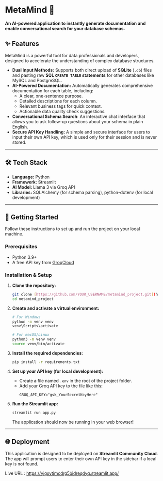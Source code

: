 # MetaMind 🧠

**An AI-powered application to instantly generate documentation and enable conversational search for your database schemas.**

## ✨ Features

MetaMind is a powerful tool for data professionals and developers, designed to accelerate the understanding of complex database structures.

-   **Dual Input Methods:** Supports both direct upload of **SQLite** (`.db`) files and pasting raw **SQL `CREATE TABLE` statements** for other databases like MySQL and PostgreSQL.
-   **AI-Powered Documentation:** Automatically generates comprehensive documentation for each table, including:
    -   A clear, one-sentence purpose.
    -   Detailed descriptions for each column.
    -   Relevant business tags for quick context.
    -   Actionable data quality check suggestions.
-   **Conversational Schema Search:** An interactive chat interface that allows you to ask follow-up questions about your schema in plain English.
-   **Secure API Key Handling:** A simple and secure interface for users to input their own API key, which is used only for their session and is never stored.

---

## 🛠️ Tech Stack

-   **Language:** Python
-   **Framework:** Streamlit
-   **AI Model:** Llama 3 via Groq API
-   **Libraries:** SQLAlchemy (for schema parsing), python-dotenv (for local development)

---

## 🚀 Getting Started

Follow these instructions to set up and run the project on your local machine.

### Prerequisites

-   Python 3.9+
-   A free API key from [GroqCloud](https://console.groq.com/keys)

### Installation & Setup

1.  **Clone the repository:**
    ```bash
    git clone [https://github.com/YOUR_USERNAME/metamind_project.git](https://github.com/YOUR_USERNAME/metamind_project.git)
    cd metamind_project
    ```

2.  **Create and activate a virtual environment:**
    ```bash
    # For Windows
    python -m venv venv
    venv\Scripts\activate

    # For macOS/Linux
    python3 -m venv venv
    source venv/bin/activate
    ```

3.  **Install the required dependencies:**
    ```bash
    pip install -r requirements.txt
    ```

4.  **Set up your API key (for local development):**
    -   Create a file named `.env` in the root of the project folder.
    -   Add your Groq API key to the file like this:
        ```
        GROQ_API_KEY="gsk_YourSecretKeyHere"
        ```

5.  **Run the Streamlit app:**
    ```bash
    streamlit run app.py
    ```
    The application should now be running in your web browser!

---

## 🌐 Deployment

This application is designed to be deployed on **Streamlit Community Cloud**. The app will prompt users to enter their own API key in the sidebar if a local key is not found.

Live URL : https://yjqovtjmcdrg5bidreqdyq.streamlit.app/

